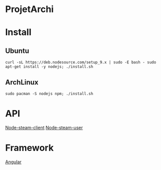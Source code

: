 # ProjetArchi

# Install

## Ubuntu
`
curl -sL https://deb.nodesource.com/setup_9.x | sudo -E bash -
sudo apt-get install -y nodejs; ./install.sh
`

## ArchLinux
`
sudo pacman -S nodejs npm; ./install.sh
`

# API
 [Node-steam-client](https://github.com/DoctorMcKay/node-steam-client)
 [Node-steam-user](https://github.com/DoctorMcKay/node-steam-user)

# Framework
 [Angular](https://angular.io/)
